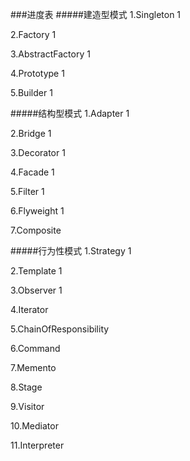 ###进度表
#####建造型模式
1.Singleton 1

2.Factory   1

3.AbstractFactory   1

4.Prototype 1

5.Builder   1

#####结构型模式
1.Adapter   1

2.Bridge    1

3.Decorator 1

4.Facade    1

5.Filter    1

6.Flyweight 1

7.Composite 

#####行为性模式
1.Strategy  1

2.Template  1

3.Observer  1

4.Iterator

5.ChainOfResponsibility

6.Command

7.Memento

8.Stage

9.Visitor

10.Mediator

11.Interpreter

